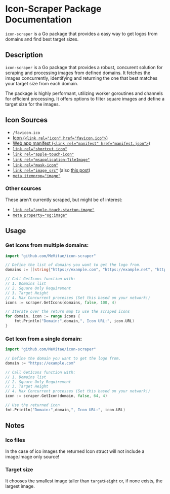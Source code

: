 # Icon-Scraper Package Documentation

`icon-scraper` is a Go package that provides a easy way to get logos from domains and find best target sizes.

## Description

`icon-scraper` is a Go package that provides a robust, concurent solution for scraping and processing images from defined domains. It fetches the images concurrently, identifying and returning the one that best matches your target size from each domain.

The package is highly performant, utilizing worker goroutines and channels for efficient processing. It offers options to filter square images and define a target size for the images. 

## Icon Sources

- `/favicon.ico`
- [Icon (`<link rel="icon" href="favicon.ico">`)](https://developer.mozilla.org/en-US/docs/Web/HTML/Attributes/rel#icon)
- [Web app manifest (`<link rel="manifest" href="manifest.json">`)](https://developer.mozilla.org/en-US/docs/Web/Manifest)
- [`link rel="shortcut icon"`](https://stackoverflow.com/questions/13211206/html5-link-rel-shortcut-icon)
- [`link rel="apple-touch-icon"`](https://developer.mozilla.org/en-US/docs/Web/HTML/Attributes/rel#non-standard_values)
- [`link rel="msapplication-TileImage"`](https://stackoverflow.com/questions/61686919/what-is-the-use-of-the-msapplication-tileimage-meta-tag)
- [`link rel="mask-icon"`](http://microformats.org/wiki/existing-rel-values)
- [`link rel="image_src"`](http://microformats.org/wiki/existing-rel-values) (also [this post](https://www.niallkennedy.com/blog/2009/03/enhanced-social-share.html))
- [`meta itemprop="image"`](https://schema.org/image)

### Other sources

These aren't currently scraped, but might be of interest:

- [`link rel="apple-touch-startup-image"`](http://microformats.org/wiki/existing-rel-values)
- [`meta property="og:image"`](https://ogp.me/)

## Usage

### Get Icons from multiple domains:

```go
import "github.com/MeVitae/icon-scraper"

// Define the list of domains you want to get the logo from.
domains := []string{"https://example.com", "https://example.net", "https://example.org"}

// Call GetIcons function with:
// 1. Domains list 
// 2. Square Only Requirement 
// 3. Target Height 
// 4. Max Concurrent processes (Set this based on your network!)
icons := scraper.GetIcons(domains, false, 100, 4)

// Iterate over the return map to use the scraped icons
for domain, icon := range icons {
	fmt.Println("Domain:",domain,", Icon URL:", icon.URL)
}
```

### Get Icon from a single domain:

```go
import "github.com/MeVitae/icon-scraper"

// Define the domain you want to get the logo from.
domain := "https://example.com"

// Call GetIcons function with:
// 1. Domains list 
// 2. Square Only Requirement 
// 3. Target Height 
// 4. Max Concurrent processes (Set this based on your network!)
icon := scraper.GetIcon(domain, false, 64, 4)

// Use the returned icon
fmt.Println("Domain:",domain,", Icon URL:", icon.URL)
```
## Notes
### Ico files
In the case of ico images the returned Icon struct will not include a image.Image only source!
### Target size
It chooses the smallest image taller than `targetHeight` or, if none exists, the largest image.
